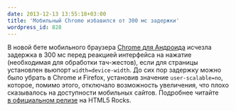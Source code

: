 ```yaml
---
date: 2013-12-13 13:55:18+03:00
title: 'Мобильный Chrome избавился от 300 мс задержки'
wordpress_id: 828
---
```


В новой бете мобильного браузера [Chrome для Андроида](https://play.google.com/store/apps/details?id=com.chrome.beta) исчезла задержка в 300 мс перед реакцией интерфейса на нажатие (необходимая для обработки тач-жестов), если для страницы установлен вьюпорт `width=device-width`. До сих пор задержку можно было убрать в Chrome и Firefox, установив значение `user-scalable=no`, которое, помимо этого, отключало возможность увеличения, что плохо сказывалось на доступности мобильных сайтов. Подробнее читайте [в официальном релизе](http://updates.html5rocks.com/2013/12/300ms-tap-delay-gone-away) на HTML5 Rocks.

